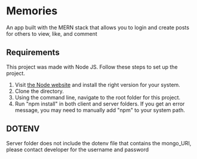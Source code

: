 # Memories
An app built with the MERN stack that allows you to login and create posts for others to view, like, and comment

## Requirements

This project was made with Node JS. Follow these steps to set up the project.
1. Visit [the Node website](https://nodejs.org/en/download) and install the right version for your system.
2. Clone the directory.
3. Using the command line, navigate to the root folder for this project.
4. Run "npm install" in both client and server folders.
If you get an error message, you may need to manually add "npm" to your system path.

## DOTENV
Server folder does not include the dotenv file that contains the mongo_URI, please contact developer for the username and password
